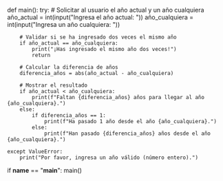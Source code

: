 def main():
    try:
        # Solicitar al usuario el año actual y un año cualquiera
        año_actual = int(input("Ingresa el año actual: "))
        año_cualquiera = int(input("Ingresa un año cualquiera: "))

        # Validar si se ha ingresado dos veces el mismo año
        if año_actual == año_cualquiera:
            print("¡Has ingresado el mismo año dos veces!")
            return

        # Calcular la diferencia de años
        diferencia_años = abs(año_actual - año_cualquiera)

        # Mostrar el resultado
        if año_actual < año_cualquiera:
            print(f"Faltan {diferencia_años} años para llegar al año {año_cualquiera}.")
        else:
            if diferencia_años == 1:
                print(f"Ha pasado 1 año desde el año {año_cualquiera}.")
            else:
                print(f"Han pasado {diferencia_años} años desde el año {año_cualquiera}.")

    except ValueError:
        print("Por favor, ingresa un año válido (número entero).")

if __name__ == "__main__":
    main()
